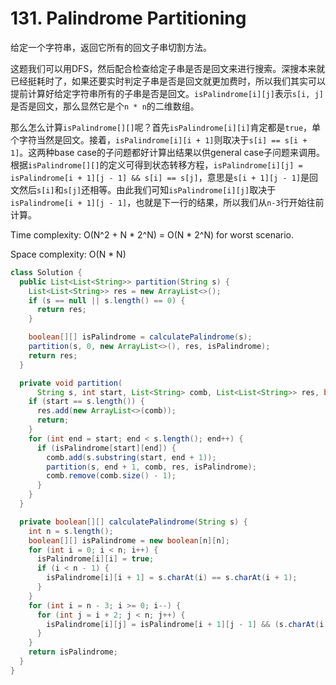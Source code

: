 # 131. Palindrome Partitioning

给定一个字符串，返回它所有的回文子串切割方法。

这题我们可以用DFS，然后配合检查给定子串是否是回文来进行搜索。深搜本来就已经挺耗时了，如果还要实时判定子串是否是回文就更加费时，所以我们其实可以提前计算好给定字符串所有的子串是否是回文。`isPalindrome[i][j]`表示`s[i, j]`是否是回文，那么显然它是个`n * n`的二维数组。

那么怎么计算`isPalindrome[][]`呢？首先`isPalindrome[i][i]`肯定都是`true`，单个字符当然是回文。接着，`isPalindrome[i][i + 1]`则取决于`s[i] == s[i + 1]`。这两种base case的子问题都好计算出结果以供general case子问题来调用。根据`isPalindrome[][]`的定义可得到状态转移方程，`isPalindrome[i][j] = isPalindrome[i + 1][j - 1] && s[i] == s[j]`，意思是`s[i + 1][j - 1]`是回文然后`s[i]`和`s[j]`还相等。由此我们可知`isPalindrome[i][j]`取决于`isPalindrome[i + 1][j - 1]`，也就是下一行的结果，所以我们从`n-3`行开始往前计算。

Time complexity: O(N^2 + N * 2^N) = O(N * 2^N) for worst scenario.

Space complexity: O(N * N)

```java
class Solution {
  public List<List<String>> partition(String s) {
    List<List<String>> res = new ArrayList<>();
    if (s == null || s.length() == 0) {
      return res;
    }

    boolean[][] isPalindrome = calculatePalindrome(s);
    partition(s, 0, new ArrayList<>(), res, isPalindrome);
    return res;
  }

  private void partition(
      String s, int start, List<String> comb, List<List<String>> res, boolean[][] isPalindrome) {
    if (start == s.length()) {
      res.add(new ArrayList<>(comb));
      return;
    }
    for (int end = start; end < s.length(); end++) {
      if (isPalindrome[start][end]) {
        comb.add(s.substring(start, end + 1));
        partition(s, end + 1, comb, res, isPalindrome);
        comb.remove(comb.size() - 1);
      }
    }
  }

  private boolean[][] calculatePalindrome(String s) {
    int n = s.length();
    boolean[][] isPalindrome = new boolean[n][n];
    for (int i = 0; i < n; i++) {
      isPalindrome[i][i] = true;
      if (i < n - 1) {
        isPalindrome[i][i + 1] = s.charAt(i) == s.charAt(i + 1);
      }
    }
    for (int i = n - 3; i >= 0; i--) {
      for (int j = i + 2; j < n; j++) {
        isPalindrome[i][j] = isPalindrome[i + 1][j - 1] && (s.charAt(i) == s.charAt(j));
      }
    }
    return isPalindrome;
  }
}
```